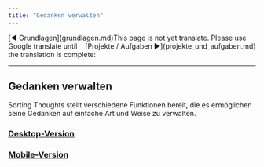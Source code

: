 ```yaml
---
title: "Gedanken verwalten"
---
```


<div class="pageNavigation">
<div style="float:left;">
   [◀️ Grundlagen](grundlagen.md)
</div>
<div style="float:right;">
  [Projekte / Aufgaben ▶️](projekte_und_aufgaben.md)
</div>
</div>

<div class="notTranslated">
This page is not yet translate. Please use Google translate until the translation is complete:
<div id="google_translate_element"></div>
</div> 

---------------

## Gedanken verwalten

Sorting Thoughts stellt verschiedene Funktionen bereit, die es ermöglichen seine Gedanken auf einfache Art und Weise zu verwalten.

### [Desktop-Version](gedanken_verwalten_desktop.md)
### [Mobile-Version](gedanken_verwalten_mobile.md)
